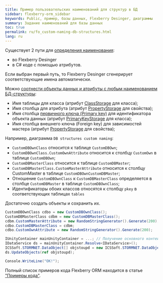 ```yaml
---
title: Пример пользовательских наименований для структур в БД
sidebar: flexberry-orm_sidebar
keywords: Public, пример, базы данных, Flexberry Desinger, диаграммы
summary: Задание наименований для базы данных
toc: true
permalink: ru/fo_custom-naming-db-structures.html
lang: ru
---
```


Существует 2 пути для [определения наименования](fo_storing-data-objects.html):

* во Flexberry Desinger
* в C# коде с помощью атрибутов.

Если выбран первый путь, то Flexberry Desinger сгенерирует соответствующие имена автоматически.

Можно [соотнести объекты данных и атрибуты с любым наименованием БД-структуры](fo_storing-data-objects.html):

* Имя таблицы для класса (атрибут [ClassStorage](fd_data-classes.html) для класса);
* Имя столбца для атрибута (атрибут [PropertyStorage](fo_attributes-class-data.html) для свойства);
* Имя столбца [первичного ключа (Primary key)](fo_primary-keys-objects.html) для идентификатора объекта данных (атрибут [PrimaryKeyStorage](fd_data-classes.html) для класса);
* Имя столбца внешнего ключа (Foreign key) для зависимостей мастера (атрибут [PropertyStorage](fd_master-association.html) для свойства);

Например, диаграмма `DB structures custom naming`:

* `CustomDBOwnClass` относится к таблице `CustomDBOwn`;
* `CustomDBOwnClass.CustomOwnAttribute` относится к столбцу `CustomOwn` в таблице `CustomDBOwn`;
* `CustomDBMasterClass` относится к таблице `CustomDBMaster`;
* `CustomDBMasterClass.CustomMasterAttribute` относится к столбцу CustomMaster в таблице `CustomDBOwnCustomDBMaster`;
* Отношение `CustomDBOwnClass` к `CustomDBMasterClass` определяется в столбце `CustomDBMaster` в таблице `CustomDBOwnClass`;
* Идентификаторы обоих классов относятся к столбцу `pkey` в соответствующих таблицах `tables`

Достаточно создать объекты и сохранить их.

```csharp
CustomDBOwnClass cdbo = new CustomDBOwnClass();
CustomDBMasterClass cdbm = new CustomDBMasterClass();
cdbm.CustomMasterAttribute = new RandomStringGenerator().Generate(200);
cdbo.CustomDBMasterClass = cdbm;
cdbo.CustomOwnAttribute = new RandomStringGenerator().Generate(200);

IUnityContainer mainUnityContainer = ...; // Получение основного контейнера для работы с Unity.
IDataService ds = mainUnityContainer.Resolve<IDataService>();
ICSSoft.STORMNET.DataObject[] objstoupd = new ICSSoft.STORMNET.DataObject[] { cdbo, cdbm };
ds.UpdateObjects(ref objstoupd);

Console.WriteLine("OK!");
```

Полный список примеров кода Flexberry ORM находится в статье ["Примеры кода"](fo_code-samples.html).
